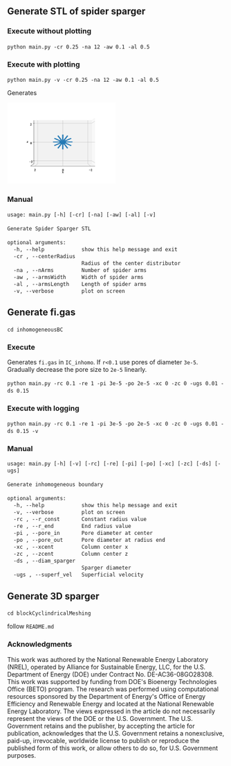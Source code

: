 ## Generate STL of spider sparger

### Execute without plotting

`python main.py -cr 0.25 -na 12 -aw 0.1 -al 0.5`

### Execute with plotting

`python main.py -v -cr 0.25 -na 12 -aw 0.1 -al 0.5`

Generates

<p float="left">
  <img src="image/simpleOutput.png" width="250"/>
</p>


### Manual

```
usage: main.py [-h] [-cr] [-na] [-aw] [-al] [-v]

Generate Spider Sparger STL

optional arguments:
  -h, --help            show this help message and exit
  -cr , --centerRadius 
                        Radius of the center distributor
  -na , --nArms         Number of spider arms
  -aw , --armsWidth     Width of spider arms
  -al , --armsLength    Length of spider arms
  -v, --verbose         plot on screen

```

## Generate fi.gas

`cd inhomogeneousBC`

### Execute

Generates `fi.gas` in `IC_inhomo`. If `r<0.1` use pores of diameter `3e-5`. Gradually decrease the pore size to `2e-5` linearly.

`python main.py -rc 0.1 -re 1 -pi 3e-5 -po 2e-5 -xc 0 -zc 0 -ugs 0.01 -ds 0.15`

### Execute with logging

`python main.py -rc 0.1 -re 1 -pi 3e-5 -po 2e-5 -xc 0 -zc 0 -ugs 0.01 -ds 0.15 -v`

### Manual

```
usage: main.py [-h] [-v] [-rc] [-re] [-pi] [-po] [-xc] [-zc] [-ds] [-ugs]

Generate inhomogeneous boundary

optional arguments:
  -h, --help            show this help message and exit
  -v, --verbose         plot on screen
  -rc , --r_const       Constant radius value
  -re , --r_end         End radius value
  -pi , --pore_in       Pore diameter at center
  -po , --pore_out      Pore diameter at radius end
  -xc , --xcent         Column center x
  -zc , --zcent         Column center z
  -ds , --diam_sparger 
                        Sparger diameter
  -ugs , --superf_vel   Superficial velocity

```




## Generate 3D sparger

`cd blockCyclindricalMeshing`

follow `README.md`

### Acknowledgments

This work was authored by the National Renewable Energy Laboratory (NREL), operated by Alliance for Sustainable Energy, LLC, for the U.S. Department of Energy (DOE) under Contract No. DE-AC36-08GO28308. This work was supported by funding from DOE's Bioenergy Technologies Office (BETO) program. The research was performed using computational resources sponsored by the Department of Energy's Office of Energy Efficiency and Renewable Energy and located at the National Renewable Energy Laboratory. The views expressed in the article do not necessarily represent the views of the DOE or the U.S. Government. The U.S. Government retains and the publisher, by accepting the article for publication, acknowledges that the U.S. Government retains a nonexclusive, paid-up, irrevocable, worldwide license to publish or reproduce the published form of this work, or allow others to do so, for U.S. Government purposes.



